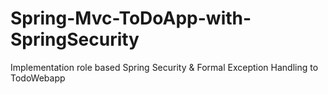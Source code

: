 # Spring-Mvc-ToDoApp-with-SpringSecurity
 Implementation role based Spring Security & Formal Exception Handling to TodoWebapp
